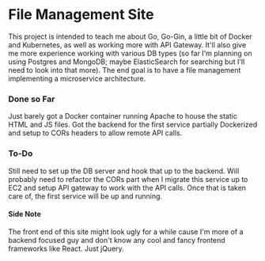 # File Management Site
This project is intended to teach me about Go, Go-Gin, a little bit of Docker and Kubernetes, as well as working more with API Gateway. It'll also give me more experience working with various DB types (so far I'm planning on using Postgres and MongoDB; maybe ElasticSearch for searching but I'll need to look into that more). The end goal is to have a file management implementing a microservice architecture.

### Done so Far
Just barely got a Docker container running Apache to house the static HTML and JS files. Got the backend for the first service partially Dockerized and setup to CORs headers to allow remote API calls.
### To-Do
Still need to set up the DB server and hook that up to the backend. Will probably need to refactor the CORs part when I migrate this service up to EC2 and setup API gateway to work with the API calls. Once that is taken care of, the first service will be up and running. 

#### Side Note
The front end of this site might look ugly for a while cause I'm more of a backend focused guy and don't know any cool and fancy frontend frameworks like React. Just jQuery.